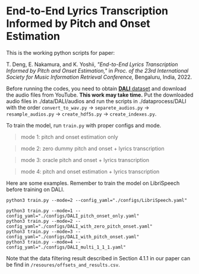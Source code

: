 # End-to-End Lyrics Transcription Informed by Pitch and Onset Estimation

This is the working python scripts for paper:

T. Deng, E. Nakamura, and K. Yoshii, *"End-to-End Lyrics Transcription Informed by Pitch and Onset Estimation,"* in *Proc. of the 23rd International Society for Music Information Retrieval Conference,* Bengaluru, India, 2022.

Before running the codes, you need to obtain [**DALI** dataset](https://github.com/gabolsgabs/DALI) and download the audio files from YouTube. **This work may take time.**
Put the downloaded audio files in ./data/DALI/audios and run the scripts in ./dataprocess/DALI with the order `convert_to_wav.py` -> `separete_audios.py` -> `resample_audios.py` -> `create_hdf5s.py` -> `create_indexes.py`.

To train the model, run `train.py` with proper configs and mode.

>mode 1: pitch and onset estimation only

>mode 2: zero dummy pitch and onset + lyrics transcription

>mode 3: oracle pitch and onset + lyrics transcription

>mode 4: pitch and onset estimation + lyrics transcription

 Here are some examples. Remember to train the model on LibriSpeech before training on DALI.
```
python3 train.py --mode=2 --config_yaml="./configs/LibriSpeech.yaml"

python3 train.py --mode=1 --config_yaml="./configs/DALI_pitch_onset_only.yaml"
python3 train.py --mode=2 --config_yaml="./configs/DALI_with_zero_pitch_onset.yaml"
python3 train.py --mode=3 --config_yaml="./configs/DALI_with_pitch_onset.yaml"
python3 train.py --mode=4 --config_yaml="./configs/DALI_multi_1_1_1.yaml"
```

Note that the data filtering result described in Section 4.1.1 in our paper can be find in `/resoures/offsets_and_results.csv`.